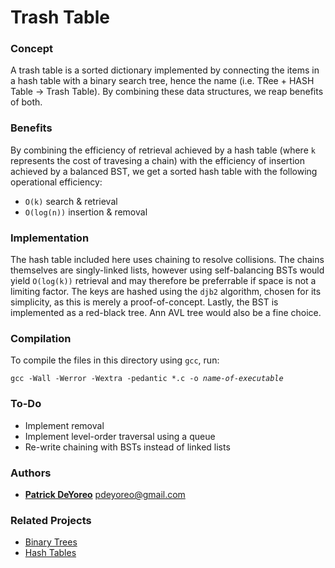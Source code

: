 # Trash Table

### Concept

A trash table is a sorted dictionary implemented by connecting the items in a hash table with a binary search tree,
hence the name (i.e. TRee + HASH Table -> Trash Table). By combining these data structures, we reap benefits of both.

### Benefits

By combining the efficiency of retrieval achieved by a hash table (where `k` represents the cost of travesing a chain) with
the efficiency of insertion achieved by a balanced BST, we get a sorted hash table with the following operational efficiency:
- `O(k)` search & retrieval
- `O(log(n))` insertion & removal

### Implementation

The hash table included here uses chaining to resolve collisions. The chains themselves are singly-linked lists, however
using self-balancing BSTs would yield `O(log(k))` retrieval and may therefore be preferrable if space is not a limiting
factor. The keys are hashed using the `djb2` algorithm, chosen for its simplicity, as this is merely a proof-of-concept.
Lastly, the BST is implemented as a red-black tree. Ann AVL tree would also be a fine choice.

### Compilation

To compile the files in this directory using `gcc`, run:

```gcc -Wall -Werror -Wextra -pedantic *.c -o ```_`name-of-executable`_

### To-Do

- Implement removal
- Implement level-order traversal using a queue
- Re-write chaining with BSTs instead of linked lists

### Authors

- __[Patrick DeYoreo](https://github.com/patrickdeyoreo/)__ <pdeyoreo@gmail.com>

### Related Projects

- [Binary Trees](https://github.com/patrickdeyoreo/holbertonschool-low_level_programming/tree/master/0x1D-binary_trees)
- [Hash Tables](https://github.com/patrickdeyoreo/holbertonschool-low_level_programming/tree/master/0x1A-hash_tables)